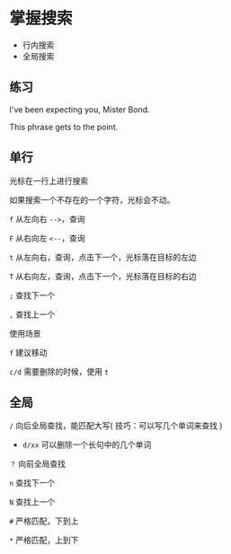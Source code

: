 # 掌握搜索

- 行内搜索
- 全局搜索

## 练习

I've been expecting you, Mister Bond.

This phrase gets to the point.

## 单行

光标在一行上进行搜索

如果搜索一个不存在的一个字符，光标会不动。

`f` 从左向右 `-->`，查询

`F` 从右向左 `<--`，查询

`t` 从左向右，查询，点击下一个，光标落在目标的左边

`T` 从右向左，查询，点击下一个，光标落在目标的右边

`;` 查找下一个

`,` 查找上一个

使用场景

`f` 建议移动

`c/d` 需要删除的时候，使用 `t`

## 全局

`/` 向后全局查找，能匹配大写( 技巧：可以写几个单词来查找 )

- `d/xx` 可以删除一个长句中的几个单词

`？` 向前全局查找

`n` 查找下一个

`N` 查找上一个

`#` 严格匹配，下到上

`*` 严格匹配，上到下